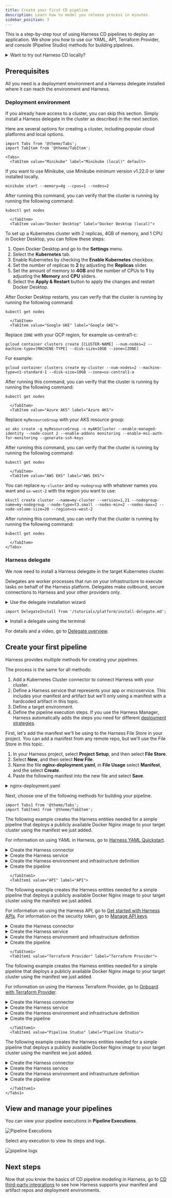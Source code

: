 ```yaml
---
title: Create your first CD pipeline
description: Learn how to model you release process in minutes.
sidebar_position: 3
---
```


This is a step-by-step tour of using Harness CD pipelines to deploy an application. We show you how to use our YAML, API, Terraform Provider, and console (Pipeline Studio) methods for building pipelines.

<details>
<summary>Want to try out Harness CD locally?</summary>

You can also run all of Harness CD locally using the Harness CD Community Edition. 

Harness CD Community Edition is a lightweight version of Harness that you can download and run on your laptop or any VM with 3GB RAM and 2 CPUs. Harness CD Community Edition is intended to get devs started with Harness quickly without having to sign up for a Harness SaaS account.

For more information, go to:
- [Harness CD Community Edition Overview](../deploy-srv-diff-platforms/community-ed/harness-community-edition-overview)
- [Harness Community Edition deployments](../deploy-srv-diff-platforms/community-ed/harness-community-edition-quickstart)

</details>

## Prerequisites

All you need is a deployment environment and a Harness delegate installed where it can reach the environment and Harness.

### Deployment environment

If you already have access to a cluster, you can skip this section. Simply install a Harness delegate in the cluster as described in the next section.

Here are several options for creating a cluster, including popular cloud platforms and local options.

```mdx-code-block
import Tabs from '@theme/Tabs';
import TabItem from '@theme/TabItem';
```
```mdx-code-block
<Tabs>
  <TabItem value="Minikube" label="Minikube (local)" default>
```

If you want to use Minikube, use Minikube minimum version v1.22.0 or later installed locally.

```
minikube start --memory=4g --cpus=1 --nodes=2
```

After running this command, you can verify that the cluster is running by running the following command:

```
kubectl get nodes
```

```mdx-code-block
  </TabItem>
  <TabItem value="Docker Desktop" label="Docker Desktop (local)">
```

To set up a Kubernetes cluster with 2 replicas, 4GB of memory, and 1 CPU in Docker Desktop, you can follow these steps:

1. Open Docker Desktop and go to the **Settings** menu.
2. Select the **Kubernetes** tab.
3. Enable Kubernetes by checking the **Enable Kubernetes** checkbox.
4. Set the number of replicas to **2** by adjusting the **Replicas** slider.
5. Set the amount of memory to **4GB** and the number of CPUs to **1** by adjusting the **Memory** and **CPU** sliders.
6. Select the **Apply & Restart** button to apply the changes and restart Docker Desktop.

After Docker Desktop restarts, you can verify that the cluster is running by running the following command:

```
kubectl get nodes
```

```mdx-code-block
  </TabItem>
  <TabItem value="Google GKE" label="Google GKE">
```

Replace `ZONE` with your GCP region, for example us-central1-c:

```
gcloud container clusters create [CLUSTER-NAME] --num-nodes=2 --machine-type=[MACHINE-TYPE] --disk-size=10GB --zone=[ZONE]
```

For example:

```
gcloud container clusters create my-cluster --num-nodes=2 --machine-type=n1-standard-1 --disk-size=10GB --zone=us-central1-a
```

After running this command, you can verify that the cluster is running by running the following command:

```
kubectl get nodes
```

```mdx-code-block
  </TabItem>
  <TabItem value="Azure AKS" label="Azure AKS">
```

Replace `myResourceGroup` with your AKS resource group:

```
az aks create -g myResourceGroup -n myAKSCluster --enable-managed-identity --node-count 2 --enable-addons monitoring --enable-msi-auth-for-monitoring --generate-ssh-keys
```

After running this command, you can verify that the cluster is running by running the following command:

```
kubectl get nodes
```

```mdx-code-block
  </TabItem>
  <TabItem value="AWS EKS" label="AWS EKS">
```

You can replace `my-cluster` and `my-nodegroup` with whatever names you want and `us-west-2` with the region you want to use:

```
eksctl create cluster --name=my-cluster --version=1.21 --nodegroup-name=my-nodegroup --node-type=t3.small --nodes-min=2 --nodes-max=2 --node-volume-size=20 --region=us-west-2
```

After running this command, you can verify that the cluster is running by running the following command:

```
kubectl get nodes
```

```mdx-code-block
  </TabItem>
</Tabs>
```

### Harness delegate

We now need to install a Harness delegate in the target Kubernetes cluster.

Delegates are worker processes that run on your infrastructure to execute tasks on behalf of the Harness platform. Delegates make outbound, secure connections to Harness and your other providers only.

<details>
<summary>Use the delegate installation wizard</summary>

1. In your Harness project, select **Project Setup**.
2. Select **Delegates**.
3. Select **Install a Delegate**.
4. Follow the delegate installation wizard.

Use this [delegate installation wizard video](https://www.youtube.com/watch?v=yLMCxs3onH8) to guide you through the process.

</details>


```mdx-code-block
import DelegateInstall from '/tutorials/platform/install-delegate.md';
```

<details>
<summary>Install a delegate using the terminal</summary>
<DelegateInstall />
</details>

For details and a video, go to [Delegate overview](https://developer.harness.io/docs/platform/delegates/delegate-concepts/delegate-overview).


## Create your first pipeline

Harness provides multiple methods for creating your pipelines. 

The process is the same for all methods: 

1. Add a Kubernetes Cluster connector to connect Harness with your cluster.
2. Define a Harness service that represents your app or microservice. This includes your manifest and artifact but we'll only using a manifest with a hardcoded artifact in this topic.
3. Define a target environment.
4. Define the pipeline execution steps. If you use the Harness Manager, Harness automatically adds the steps you need for different [deployment strategies](../manage-deployments/deployment-concepts).

First, let's add the manifest we'll be using to the Harness File Store in your project. You can add a manifest from any remote repo, but we'll use the File Store in this topic.

1. In your Harness project, select **Project Setup**, and then select **File Store**.
2. Select **New**, and then select **New File**.
3. Name the file **nginx-deployment.yaml**, in **File Usage** select **Manifest**, and the select **Create**.
4. Paste the following manifest into the new file and select **Save**.

<details>
<summary>nginx-deployment.yaml</summary>

```yaml
apiVersion: apps/v1
kind: Deployment
metadata:
  name: nginx-deployment
  labels:
    app: nginx
spec:
  replicas: 1
  selector:
    matchLabels:
      app: nginx
  template:
    metadata:
      labels:
        app: nginx
    spec:
      containers:
      - name: nginx
        image: nginx:1.14.2
        ports:
        - containerPort: 80
```

</details>


Next, choose one of the following methods for building your pipeline.

```mdx-code-block
import Tabs1 from '@theme/Tabs';
import TabItem1 from '@theme/TabItem';
```

<Tabs1>
  <TabItem1 value="YAML" label="YAML" default>

The following example creates the Harness entities needed for a simple pipeline that deploys a publicly available Docker Nginx image to your target cluster using the manifest we just added.

For information on using YAML in Harness, go to [Harness YAML Quickstart](https://developer.harness.io/docs/platform/pipelines/harness-yaml-quickstart/).

<details>
<summary>Create the Harness connector</summary>

We'll create a Harness Kubernetes Cluster connector to connect to your target cluster.

Kubernetes Cluster connector:

```yaml
connector:
  name: K8sCluster
  identifier: K8sCluster
  description: ""
  orgIdentifier: default
  projectIdentifier: CD_Docs
  type: K8sCluster
  spec:
    credential:
      type: InheritFromDelegate
    delegateSelectors:
      - [delegate tag]
```

Replace `[delegate tag]` with tag of the delegate you installed in your cluster. For example:

![delete tag](static/095b88b33770e95a1b0dfcba3928c095a406af939bca367ba2fe8029d02fbb55.png)


</details>


<details>
<summary>Create the Harness service</summary>

The following service uses the manifest you added to the Harness File Store earlier.

```yaml
service:
  name: Nginx
  identifier: Nginx
  tags: {}
  serviceDefinition:
    spec:
      manifests:
        - manifest:
            identifier: nginx
            type: K8sManifest
            spec:
              store:
                type: Harness
                spec:
                  files:
                    - /nginx-deployment.yaml
              skipResourceVersioning: false
              enableDeclarativeRollback: false
      artifacts:
        primary: {}
    type: Kubernetes
```

</details>


<details>
<summary>Create the Harness environment and infrastructure definition</summary>

First, create the Harness environment.

```yaml
environment:
  name: myenv
  identifier: myenv
  tags: {}
  type: PreProduction
  orgIdentifier: default
  projectIdentifier: CD_Docs
  variables: []
```
Next, create the infrastructure definition for that environment. This infrastructure definition uses the Kubernetes Cluster connector you created earlier and targets the `default` namespace. You can enter a different namespace.

```yaml
infrastructureDefinition:
  name: myinfra
  identifier: myinfra
  description: ""
  tags: {}
  orgIdentifier: default
  projectIdentifier: CD_Docs
  environmentRef: myenv
  deploymentType: Kubernetes
  type: KubernetesDirect
  spec:
    connectorRef: K8sCluster
    namespace: default
    releaseName: release-<+INFRA_KEY>
  allowSimultaneousDeployments: false
```
</details>

<details>
<summary>Create the pipeline</summary>

Now we can put everything together in a pipeline with a CD stage that deploys the Harness service to the infrastructure definition we added.

The pipeline uses a Kubernetes rolling deployment.

```yaml
pipeline:
  name: cd
  identifier: cd
  projectIdentifier: CD_Docs
  orgIdentifier: default
  tags: {}
  stages:
    - stage:
        name: nginx
        identifier: nginx
        description: ""
        type: Deployment
        spec:
          deploymentType: Kubernetes
          service:
            serviceRef: Nginx
          environment:
            environmentRef: myenv
            deployToAll: false
            infrastructureDefinitions:
              - identifier: myinfra
          execution:
            steps:
              - step:
                  name: Rollout Deployment
                  identifier: rolloutDeployment
                  type: K8sRollingDeploy
                  timeout: 10m
                  spec:
                    skipDryRun: false
                    pruningEnabled: false
            rollbackSteps:
              - step:
                  name: Rollback Rollout Deployment
                  identifier: rollbackRolloutDeployment
                  type: K8sRollingRollback
                  timeout: 10m
                  spec:
                    pruningEnabled: false
        tags: {}
        failureStrategies:
          - onFailure:
              errors:
                - AllErrors
              action:
                type: StageRollback
```

You can now run your pipeline.

</details>



```mdx-code-block
  </TabItem1>
  <TabItem1 value="API" label="API">
```
The following example creates the Harness entities needed for a simple pipeline that deploys a publicly available Docker Nginx image to your target cluster using the manifest we just added.

For information on using the Harness API, go to [Get started with Harness APIs](/docs/platform/automation/APIs/api-quickstart). For information on the security token, go to [Manage API keys](/docs/platform/automation/APIs/add-and-manage-api-keys).

<details>
<summary>Create the Harness connector</summary>

Create the Kubernetes Cluster connector using the [Create a Connector API](https://apidocs.harness.io/tag/Connectors#operation/createConnector).

The Harness API uses API keys to authenticate requests. You create the API key in your Harness Manager User Profile, add a Personal Access Token (PAT) to the key, and then use the PAT in your API requests. For steps, go to [Manage API keys](/docs/platform/automation/APIs/add-and-manage-api-keys).

Replace the following request settings in `[]` with your account information.

```yaml
curl --location --request POST 'https://app.harness.io/gateway/ng/api/connectors?accountIdentifier=[account Id]' \
--header 'Content-Type: text/yaml' \
--header 'x-api-key: [security token]' \
--data-raw 'connector:
  name: K8s Cluster
  identifier: K8sCluster
  description: ""
  orgIdentifier: default
  projectIdentifier: [project Id]
  type: K8sCluster
  spec:
    credential:
      type: InheritFromDelegate
    delegateSelectors:
      - [delegate tag]'
```

Replace `[delegate tag]` with tag of the delegate you installed in your cluster. For example:

![delete tag](static/095b88b33770e95a1b0dfcba3928c095a406af939bca367ba2fe8029d02fbb55.png)

</details>


<details>
<summary>Create the Harness service</summary>

Create a service using the [Create Services API](https://apidocs.harness.io/tag/Services#operation/createServicesV2).

```yaml
curl -i -X POST \
  'https://app.harness.io/gateway/ng/api/servicesV2/batch?accountIdentifier=[account Id]' \
  -H 'Content-Type: application/json' \
  -H 'x-api-key: [security token]' \
  -d '[{
    "identifier": "KubernetesTest",
    "orgIdentifier": "default",
    "projectIdentifier": "[project Id]",
    "name": "KubernetesTest",
    "description": "string",
    "tags": {
      "property1": "string",
      "property2": "string"
    },
    "yaml": ""service:\n  name: Nginx\n  identifier: Nginx\n  tags: {}\n  serviceDefinition:\n    spec:\n      manifests:\n        - manifest:\n            identifier: nginx\n            type: K8sManifest\n            spec:\n              store:\n                type: Harness\n                spec:\n                  files:\n                    - /nginx-deployment.yaml\n              skipResourceVersioning: false\n              enableDeclarativeRollback: false\n      artifacts:\n        primary: {}\n    type: Kubernetes""
  }]'
```

</details>


<details>
<summary>Create the Harness environment and infrastructure definition</summary>

Create the environment using the [Create an Environment API](https://apidocs.harness.io/tag/Environments#operation/createEnvironmentV2).

```yaml
curl -i -X POST \
  'https://app.harness.io/gateway/ng/api/environmentsV2?accountIdentifier=[account Id]' \
  -H 'Content-Type: application/json' \
  -H 'x-api-key: [security token]' \
  -d '{
    "orgIdentifier": "default",
    "projectIdentifier": "[project Id]",
    "identifier": "string",
    "tags": {
      "property1": "string",
      "property2": "string"
    },
    "name": "myenv",
    "description": "string",
    "color": "string",
    "type": "PreProduction",
    "yaml": "environment:\n  name: myenv\n  identifier: myenv\n  tags: {}\n  type: PreProduction\n  orgIdentifier: default\n  projectIdentifier: [project Id]\n  variables: []"
  }'
```

Create the infrastructure definition in that environment using the [Create an Infrastructure in an Environment](https://apidocs.harness.io/tag/Infrastructures#operation/createInfrastructure) API.

```yaml
curl -i -X POST \
  'https://app.harness.io/gateway/ng/api/infrastructures?accountIdentifier=[account Id]' \
  -H 'Content-Type: application/json' \
  -H 'x-api-key: [security token]' \
  -d '{
    "name": "myinfra",
    "identifier": "myinfra",
    "description": "infrastructure description",
    "tags": {},
    "orgIdentifier": "default",
    "projectIdentifier": "[project Id]",
    "environmentRef": "myenv",
    "deploymentType": "Kubernetes",
    "type": "KubernetesDirect",
    "yaml": "infrastructureDefinition:\n  name: myinfra1\n  identifier: myinfra1\n  description: \"\"\n  tags: {}\n  orgIdentifier: default\n  projectIdentifier: [project Id]\n  environmentRef: myenv\n  deploymentType: Kubernetes\n  type: KubernetesDirect\n  spec:\n    connectorRef: K8sCluster_1679347042448\n    namespace: default\n    releaseName: release-<+INFRA_KEY>\n  allowSimultaneousDeployments: false"
  }'
```

</details>


<details>
<summary>Create the pipeline</summary>

Create the pipeline using the [Create a Pipeline API](https://apidocs.harness.io/tag/Pipeline#operation/postPipelineV2).

```yaml
curl -i -X POST \
  'https://app.harness.io/gateway/pipeline/api/pipelines/v2?accountIdentifier=[account Id]&orgIdentifier=default&projectIdentifier=[project Id]' \
  -H 'Content-Type: application/yaml' \
  -H 'x-api-key: [security token]' \
  -d '"pipeline:\n  name: cd\n  identifier: cd\n  projectIdentifier: [project Id]\n  orgIdentifier: default\n  tags: {}\n  stages:\n    - stage:\n        name: nginx\n        identifier: nginx\n        description: \"\"\n        type: Deployment\n        spec:\n          deploymentType: Kubernetes\n          service:\n            serviceRef: Nginx\n          environment:\n            environmentRef: myenv\n            deployToAll: false\n            infrastructureDefinitions:\n              - identifier: myinfra\n          execution:\n            steps:\n              - step:\n                  name: Rollout Deployment\n                  identifier: rolloutDeployment\n                  type: K8sRollingDeploy\n                  timeout: 10m\n                  spec:\n                    skipDryRun: false\n                    pruningEnabled: false\n            rollbackSteps:\n              - step:\n                  name: Rollback Rollout Deployment\n                  identifier: rollbackRolloutDeployment\n                  type: K8sRollingRollback\n                  timeout: 10m\n                  spec:\n                    pruningEnabled: false\n        tags: {}\n        failureStrategies:\n          - onFailure:\n              errors:\n                - AllErrors\n              action:\n                type: StageRollback"'
```

You can now run your pipeline.

</details>


```mdx-code-block
  </TabItem1>
  <TabItem1 value="Terraform Provider" label="Terraform Provider">
```

The following example creates the Harness entities needed for a simple pipeline that deploys a publicly available Docker Nginx image to your target cluster using the manifest we just added.

For information on using the Harness Terraform Provider, go to [Onboard with Terraform Provider](https://developer.harness.io/tutorials/platform/onboard-terraform-provider).

<details>
<summary>Create the Harness connector</summary>

For the Terraform Provider resource, go to [harness_platform_connector_kubernetes](https://registry.terraform.io/providers/harness/harness/latest/docs/resources/platform_connector_kubernetes).

```json
## Create the Kubernetes cluster connector

resource "harness_platform_connector_kubernetes" "inheritFromDelegate" {
  identifier  = "K8sCluster"
  name        = "K8s Cluster"
  description = "description"
  tags        = ["foo:bar"]

  inherit_from_delegate {
    delegate_selectors = ["[delegate tag]"]
  }
}
```
Replace `[delegate tag]` with tag of the delegate you installed in your cluster. For example:

![delete tag](static/095b88b33770e95a1b0dfcba3928c095a406af939bca367ba2fe8029d02fbb55.png)

</details>


<details>
<summary>Create the Harness service</summary>

For the Terraform Provider resource, go to [harness_platform_service](https://registry.terraform.io/providers/harness/harness/latest/docs/resources/platform_service).

```json
## Configure the service

resource "harness_platform_service" "example" {
  identifier  = "Nginx"
  name        = "Nginx"
  description = ""
  org_id      = "default"
  project_id  = "[project_id]"
  yaml = <<-EOT
                service:
                  name: Nginx
                  identifier: Nginx
                  tags: {}
                  serviceDefinition:
                    spec:
                      manifests:
                        - manifest:
                            identifier: nginx
                            type: K8sManifest
                            spec:
                              store:
                                type: Harness
                                spec:
                                  files:
                                    - /nginx-deployment.yaml
                              skipResourceVersioning: false
                              enableDeclarativeRollback: false
                      artifacts:
                        primary: {}
                    type: Kubernetes
              EOT
}
```

</details>


<details>
<summary>Create the Harness environment and infrastructure definition</summary>

For the Terraform Provider resources, go to [harness_platform_environment](https://registry.terraform.io/providers/harness/harness/latest/docs/resources/platform_environment) and [harness_platform_infrastructure](https://registry.terraform.io/providers/harness/harness/latest/docs/resources/platform_infrastructure).

```json
## Configure the environment

resource "harness_platform_environment" "example" {
  identifier = "myenv"
  name       = "myenv"
  org_id     = "default"
  project_id = "[product Id]"
  tags       = ["foo:bar", "baz"]
  type       = "PreProduction"

  yaml = <<-EOT
                environment:
                  name: myenv
                  identifier: myenv
                  tags: {}
                  type: PreProduction
                  orgIdentifier: default
                  projectIdentifier: [product Id]
                  variables: []
      EOT
}

## Configure the infrastructure definition

resource "harness_platform_infrastructure" "example" {
  identifier      = "myinfra"
  name            = "myinfra"
  org_id          = "default"
  project_id      = "[project Id]"
  env_id          = "myenv"
  type            = "KubernetesDirect"
  deployment_type = "Kubernetes"
  yaml            = <<-EOT
                infrastructureDefinition:
                  name: myinfra
                  identifier: myinfra
                  description: ""
                  tags: {}
                  orgIdentifier: default
                  projectIdentifier: [project Id]
                  environmentRef: myenv
                  deploymentType: Kubernetes
                  type: KubernetesDirect
                  spec:
                    connectorRef: K8sCluster
                    namespace: default
                    releaseName: release-<+INFRA_KEY>
                  allowSimultaneousDeployments: false
      EOT
}
```

</details>


<details>
<summary>Create the pipeline</summary>

For the Terraform Provider resource, go to [harness_platform_pipeline](https://registry.terraform.io/providers/harness/harness/latest/docs/resources/platform_pipeline).

```json
## Configure the pipeline

resource "harness_platform_pipeline" "example" {
  identifier = "cd"
  org_id     = "default"
  project_id = "[project Id]"
  name       = "cd"
  yaml = <<-EOT
      pipeline:
        name: cd
        identifier: cd
        projectIdentifier: [project Id]
        orgIdentifier: default
        tags: {}
        stages:
          - stage:
              name: nginx
              identifier: nginx
              description: ""
              type: Deployment
              spec:
                deploymentType: Kubernetes
                service:
                  serviceRef: Nginx
                environment:
                  environmentRef: myenv
                  deployToAll: false
                  infrastructureDefinitions:
                    - identifier: myinfra
                execution:
                  steps:
                    - step:
                        name: Rollout Deployment
                        identifier: rolloutDeployment
                        type: K8sRollingDeploy
                        timeout: 10m
                        spec:
                          skipDryRun: false
                          pruningEnabled: false
                  rollbackSteps:
                    - step:
                        name: Rollback Rollout Deployment
                        identifier: rollbackRolloutDeployment
                        type: K8sRollingRollback
                        timeout: 10m
                        spec:
                          pruningEnabled: false
              tags: {}
              failureStrategies:
                - onFailure:
                    errors:
                      - AllErrors
                    action:
                      type: StageRollback
  EOT
}
```

You can now run your pipeline.

</details>


```mdx-code-block
  </TabItem1>
  <TabItem1 value="Pipeline Studio" label="Pipeline Studio">
```

The following example creates the Harness entities needed for a simple pipeline that deploys a publicly available Docker Nginx image to your target cluster using the manifest we just added.

<details>
<summary>Create the Harness connector</summary>

For steps on adding the Kubernetes Cluster connector, go to [Add a Kubernetes Cluster Connector](/docs/platform/Connectors/Cloud-providers/add-a-kubernetes-cluster-connector).

In **Delegates Setup**, ensure that you select the delegate you installed. For example:

![Harness connector](static/57b984e50734b1f2417d0ae323f310ad5a0378bd8401f9442a04633be59a153b.png)

</details>


<details>
<summary>Create the Harness service</summary>

To add Kubernetes manifests to your service, do the following:

1. In your project, in CD (Deployments), select **Services**.
2. Select **Manage Services**, and then select **New Service**.
3. Enter a name for the service and select **Save**.
4. Select **Configuration**.
5. In **Service Definition**, select **Kubernetes**.
6. In **Manifests**, click **Add Manifest**.
7. In **Specify Manifest Type**, select **K8s Manifest**, and then click **Continue**.
8. In **Specify K8s Manifest Store**, select **Harness**.
9. In **Manifest Details**, in **Name**, enter a name for the manifest.
10. Select **File/Folder Path**, and then, in **Create or Select an Existing Config file**, select the manifest we added earlier, and select **Apply Selected**.
     
  ![select manifest](static/50698bc8e20faa0ced4486d39d1ff96641304726d3c92d000602c86891b58d8d.png)  
11. Select **Submit**.
12. Save the service.


</details>


<details>
<summary>Create the Harness environment and infrastructure definition</summary>

To add the environment and infrastructure definition, do the following:

1. In your project, in CD (Deployments), select **Environments**.
2. Select **New Environment**.
3. Enter a name for the environment, select the **Pre-Production** environment type, and select **Save**.
4. In the new environment, select **Infrastructure Definitions**.
5. Select **Infrastructure Definition** to create a new infrastructure definition.
6. Enter a name and select the **Kubernetes** deployment type.
7. In **Select Infrastructure Type**, select **Kubernetes**.
8. In **Cluster Details**, select the Kubernetes Cluster connector you added earlier.
9. In **Namespace**, enter the namespace where you want to deploy, such as `default`.
10. Select **Save**.

</details>


<details>
<summary>Create the pipeline</summary>

To add the pipeline, do the following:

1. In your project, in CD (Deployments), select **Pipelines**.
2. Select **Create a Pipeline**.
3. Enter a name for the pipeline, and select **Start**.
4. Select **Add Stage**, select **Deploy**, select the **Kubernetes** deployment type, and select **Set Up Stage**.
5. In **Service**, select the service you added earlier.
6. In **Environment**, select the environment and infrastructure definition you added earlier.
7. In **Execution**, select the rolling or canary strategy. Harness will automatically populate the steps you need for each strategy.

You can now run your pipeline.

</details>


```mdx-code-block
  </TabItem1>
</Tabs1>
```


## View and manage your pipelines

You can view your pipeline executions in **Pipeline Executions**.

![Pipeline Executions](static/ffc8ed445bcf7ca81298936cbf85e6ec1706afee4c23a8718b2f9bcb10b5abad.png)  

Select any execution to view its steps and logs.

![pipeline logs](static/1c881c1e516d0e00d816bfe0d06d1d5ad7b7174b6fe850ddb57f9069bdc024a1.png)  



## Next steps

Now that you know the basics of CD pipeline modeling in Harness, go to [CD third-party integrations](../cd-integrations) to see how Harness supports your manifest and artifact repos and deployment environments. 
